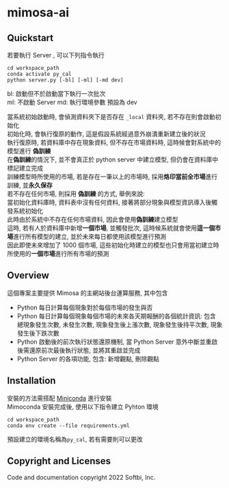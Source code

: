 # mimosa-ai

## Quickstart
若要執行 Server , 可以下列指令執行
```
cd workspace_path
conda activate py_cal
python server.py [-bl] [-ml] [-md dev]
```
bl: 啟動但不於啟動當下執行一次批次  
ml: 不啟動 Server
md: 執行環境參數 預設為 dev  
  
當系統初始啟動時, 會偵測資料夾下是否存在 `_local` 資料夾, 若不存在則會啟動初始化  
初始化時, 會執行復原的動作, 這是假設系統經過意外崩潰重新建立後的狀況  
執行復原時, 若資料庫中存在現象資料, 但不存在市場資料時, 這時候會對系統中的模型進行 **偽訓練**  
    在**偽訓練**的情況下, 並不會真正於 python server 中建立模型, 但仍會在資料庫中標記建立完成  
訓練模型時所使用的市場, 若是存在一筆以上的市場時, 採用**烙印當前全市場**進行訓練, 並**永久保存**  
若不存在任何市場, 則採用 **偽訓練** 的方式, 舉例來說:  
當初始化資料庫時, 資料表中沒有任何資料, 接著將部分現象與模型資訊導入後觸發系統初始化  
此時由於系統中不存在任何市場資料, 因此會使用**偽訓練**建立模型  
這時, 若有人於資料庫中新增**一個市場**, 並觸發批次, 這時候系統就會使用**這一個市場**進行所有模型的建立, 並於未來每日都使用該模型進行預測  
因此即使未來增加了 1000 個市場, 這些初始化時建立的模型也只會用當初建立時所使用的**一個市場**進行所有市場的預測  

## Overview
這個專案主要提供 Mimosa 的主網站後台運算服務, 其中包含
 - Python 每日計算每個現象對於每個市場的發生與否
 - Python 每日計算每個現象每個市場的未來各天期報酬的各個統計資訊: 包含 總現象發生次數, 未發生次數, 現象發生後上漲次數, 現象發生後持平次數, 現象發生後下跌次數
 - Python 啟動後的前次執行狀態還原機制, 當 Python Server 意外中斷並重啟後需還原前次最後執行狀態, 並將其重啟並完成
 - Python Server 的各項功能, 包含: 新增觀點, 刪除觀點

## Installation
安裝的方法需搭配 [Miniconda](https://docs.conda.io/en/latest/miniconda.html) 進行安裝  
Mimoconda 安裝完成後, 使用以下指令建立 Pyhton 環境  
```
cd workspace_path
conda env create --file requirements.yml
```
預設建立的環境名稱為`py_cal`, 若有需要則可以更改  

## Copyright and Licenses
Code and documentation copyright 2022 Softbi, Inc.

